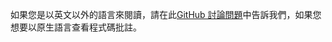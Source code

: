如果您是以英文以外的語言來閱讀，請在此[GitHub 討論問題](https://github.com/aspnet/AspNetCore.Docs/issues/16455)中告訴我們，如果您想要以原生語言查看程式碼批註。